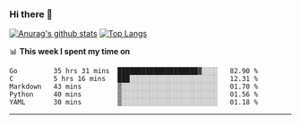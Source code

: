 ### Hi there 👋

<!--
**Yiwen-Chan/Yiwen-Chan** is a ✨ _special_ ✨ repository because its `README.md` (this file) appears on your GitHub profile.

Here are some ideas to get you started:

- 🔭 I’m currently working on ...
- 🌱 I’m currently learning ...
- 👯 I’m looking to collaborate on ...
- 🤔 I’m looking for help with ...
- 💬 Ask me about ...
- 📫 How to reach me: ...
- 😄 Pronouns: ...
- ⚡ Fun fact: ...
-->
[![Anurag's github stats](https://github-readme-stats.vercel.app/api?username=Yiwen-Chan)](https://github.com/anuraghazra/github-readme-stats)
[![Top Langs](https://github-readme-stats.vercel.app/api/top-langs/?username=Yiwen-Chan)](https://github.com/anuraghazra/github-readme-stats)

📊 **This week I spent my time on**
<!--START_SECTION:waka-->
```text
Go         35 hrs 31 mins  ████████████████████▓░░░░   82.90 % 
C          5 hrs 16 mins   ███░░░░░░░░░░░░░░░░░░░░░░   12.31 % 
Markdown   43 mins         ▒░░░░░░░░░░░░░░░░░░░░░░░░   01.70 % 
Python     40 mins         ▒░░░░░░░░░░░░░░░░░░░░░░░░   01.56 % 
YAML       30 mins         ▒░░░░░░░░░░░░░░░░░░░░░░░░   01.18 % 
```
<!--END_SECTION:waka-->

***

